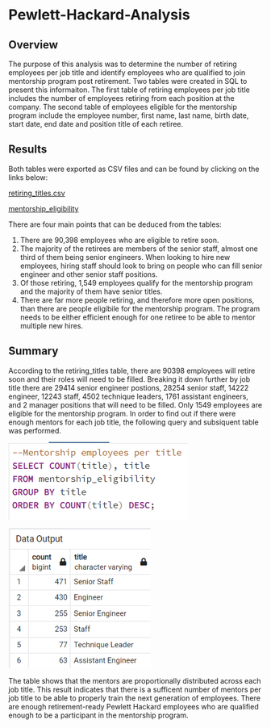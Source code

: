 # Pewlett-Hackard-Analysis

## Overview 
The purpose of this analysis was to determine the number of retiring employees per job title and identify employees who are qualified to join mentorship program post retirement. Two tables were created in SQL to present this informaiton. The first table of retiring employees per job title includes the number of employees retiring from each position at the company. The second table of employees eligible for the mentorship program include the employee number, first name, last name, birth date, start date, end date and position title of each retiree. 

## Results
Both tables were exported as CSV files and can be found by clicking on the links below:

[retiring_titles.csv](https://github.com/mayamtims/Pewlett-Hackard-Analysis/blob/main/Data/retiring_titles.csv)

[mentorship_eligibility](https://github.com/mayamtims/Pewlett-Hackard-Analysis/blob/main/Data/mentorship_eligibility.csv)

There are four main points that can be deduced from the tables:
1. There are 90,398 employees who are eligible to retire soon.
2. The majority of the retirees are members of the senior staff, almost one third of them being senior engineers. When looking to hire new employees, hiring staff should look to bring on people who can fill senior engineer and other senior staff positions.
3. Of those retiring, 1,549 employees qualify for the mentorship program and the majority of them have senior titles.
4. There are far more people retiring, and therefore more open positions, than there are people eligibile for the mentorship program. The program needs to be either efficient enough for one retiree to be able to mentor multiple new hires.

## Summary
According to the retiring_titles table, there are 90398 employees will retire soon and their roles will need to be filled. Breaking it down further by job title there are 29414 senior engineer postions, 28254 senior staff, 14222 engineer, 12243 staff, 4502 technique leaders, 1761 assistant engineers, and 2 manager positions that will need to be filled. Only 1549 employees are eligible for the mentorship program. In order to find out if there were enough mentors for each job title, the following query and subsiquent table was performed.

![summary_query](https://github.com/mayamtims/Pewlett-Hackard-Analysis/blob/main/Queries/summary_qury.png)

![mentorship_table](https://github.com/mayamtims/Pewlett-Hackard-Analysis/blob/main/Queries/summary_table.png)

The table shows that the mentors are proportionally distributed across each job title. This result indicates that there is a sufficent number of mentors per job title to be able to properly train the next generation of employees. There are enough retirement-ready Pewlett Hackard employees who are qualified enough to be a participant in the mentorship program. 